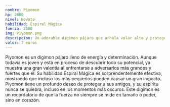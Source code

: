 ```yaml
---
nombre: Piyomon
hp: 2600
nivel: Novato
habilidad: Espiral Mágica
fuerza: 2100
img: Piyomon.png
descripcion: Un adorable digimon pájaro que anhela volar alto y proteger a sus amigos.
valor: 7 euros
---
```


Piyomon es un digimon pájaro lleno de energía y determinación. Aunque todavía es joven y está en proceso de descubrir todo su potencial, ya muestra una gran valentía al enfrentarse a adversarios más grandes y fuertes que él. Su habilidad Espiral Mágica es sorprendentemente efectiva, mostrando que incluso los más pequeños pueden causar un gran impacto. Piyomon tiene un profundo deseo de proteger a sus amigos, y su espíritu nunca se quiebra, incluso en los momentos más oscuros. Este digimon es un recordatorio de que la fuerza no siempre se mide en tamaño o poder, sino en corazón.
